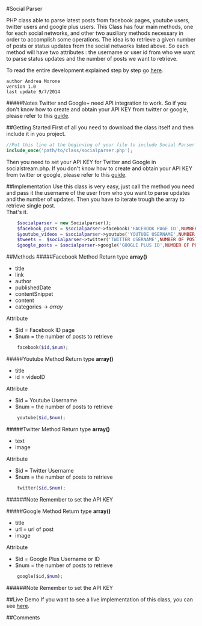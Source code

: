 #Social Parser
	
PHP class able to parse latest posts from facebook pages, youtube users, twitter users and google plus users.
This Class has four main methods, one for each social networks, and other two auxiliary methods necessary in order to accomplish some operations. The idea is to retrieve a given number of posts or status updates from the social networks listed above. So each method will have two attributes : the username or user id from who we want to parse status updates and the number of posts we want to retrieve.

To read the entire development explained step by step go [here](http://c0desn1p.com/retrieve-latest-posts-from-social-networks-with-php/).

	author Andrea Morone
	version 1.0
	last update 9/7/2014

#####NotesTwitter and Google+ need API integration to work. So if you don't know how to create and obtain your API KEY from twitter or google, please refer to this [guide](http://c0desn1p.com/retrieve-latest-posts-from-social-networks-with-php/).

##Getting Started
First of all you need to download  the class itself and then include it in you project.
```php
//Put this line at the beginning of your file to include Social Parser Class
include_once('path/to/class/socialparser.php');
```
Then you need to set your API KEY for Twitter and Google in socialstream.php. If you don't know how to create and obtain your API KEY from twitter or google, please refer to this [guide](http://c0desn1p.com/retrieve-latest-posts-from-social-networks-with-php/).

##Implementation
Use this class is very easy, just call the method you need and pass it the username of the user from who you want to parse updates and the number of updates. Then you have to iterate trough the array to retrieve single post.  
That's it.	
```php
	$socialparser = new Socialparser();  
	$facebook_posts = $socialparser->facebook('FACEBOOK PAGE ID',NUMBER OF POSTS);  
	$youtube_videos = $socialparser->youtube('YOUTUBE USERNAME',NUMBER OF POSTS);  
	$tweets =  $socialparser->twitter('TWITTER USERNAME',NUMBER OF POSTS);  
	$google_posts = $socialparser->google('GOOGLE PLUS ID',NUMBER OF POSTS);
```

##Methods
#####Facebook Method
Return type **array()**

- title- link- author
- publishedDate
- contentSnippet
- content
- categories -> *array*

Attribute 

- $id = Facebook ID page
- $num = the number of posts to retrieve


```php
	facebook($id,$num);
```
#####Youtube Method
Return type **array()**

- title- id = videoID

Attribute 

- $id = Youtube Username
- $num = the number of posts to retrieve


```php
	youtube($id,$num);
```
#####Twitter Method
Return type **array()**

- text- image

Attribute 

- $id = Twitter Username
- $num = the number of posts to retrieve


```php
	twitter($id,$num);
```
######Note
Remember to set the API KEY

#####Google Method
Return type **array()**

- title- url = url of post
- image

Attribute 

- $id = Google Plus Username or ID
- $num = the number of posts to retrieve


```php
	google($id,$num);
```
######Note
Remember to set the API KEY

##Live Demo
If you want to see a live implementation of this class, you can see [here](http://projects.andreamorone.com/socialparser/).

##Comments